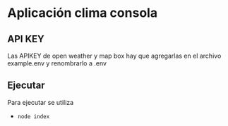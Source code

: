 # Aplicación clima consola

## API KEY

Las APIKEY de open weather y map box hay que agregarlas en el 
archivo example.env y renombrarlo a .env

## Ejecutar

Para ejecutar se utiliza 

- `node index`

